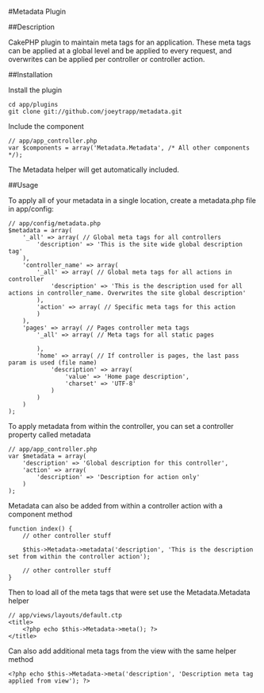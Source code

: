 #Metadata Plugin

##Description

CakePHP plugin to maintain meta tags for an application. These meta tags can be applied at a global level and be applied to every request, and overwrites can be applied per controller or controller action.

##Installation

Install the plugin

	cd app/plugins
	git clone git://github.com/joeytrapp/metadata.git
	
Include the component

	// app/app_controller.php
	var $components = array('Metadata.Metadata', /* All other components */);
	
The Metadata helper will get automatically included.

##Usage

To apply all of your metadata in a single location, create a metadata.php file in app/config:

	// app/config/metadata.php
	$metadata = array(
		'_all' => array( // Global meta tags for all controllers
			'description' => 'This is the site wide global description tag'
		),
		'controller_name' => array(
			'_all' => array( // Global meta tags for all actions in controller
				'description' => 'This is the description used for all actions in controller_name. Overwrites the site global description'
			),
			'action' => array( // Specific meta tags for this action
			)
		),
		'pages' => array( // Pages controller meta tags
			'_all' => array( // Meta tags for all static pages
			
			),
			'home' => array( // If controller is pages, the last pass param is used (file name)
				'description' => array(
					'value' => 'Home page description',
					'charset' => 'UTF-8'
				)
			)
		)
	);

To apply metadata from within the controller, you can set a controller property called metadata

	// app/app_controller.php
	var $metadata = array(
		'description' => 'Global description for this controller',
		'action' => array(
			'description' => 'Description for action only'
		)
	);

Metadata can also be added from within a controller action with a component method

	function index() {
		// other controller stuff
	
		$this->Metadata->metadata('description', 'This is the description set from within the controller action');
	
		// other controller stuff
	}

Then to load all of the meta tags that were set use the Metadata.Metadata helper

	// app/views/layouts/default.ctp
	<title>
		<?php echo $this->Metadata->meta(); ?>
	</title>
	
Can also add additional meta tags from the view with the same helper method

	<?php echo $this->Metadata->meta('description', 'Description meta tag applied from view'); ?>